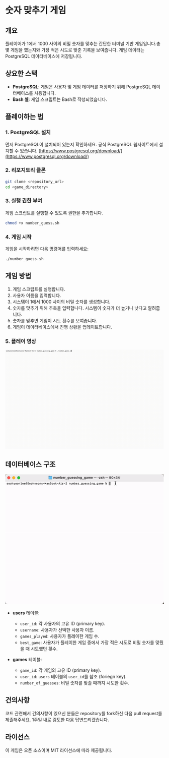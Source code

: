 # 숫자 맞추기 게임

## 개요

플레이어가 1에서 1000 사이의 비밀 숫자를 맞추는 간단한 터미널 기반 게임입니다.총 몇 게임을 했는지와 가장 적은 시도로 맞춘 기록을 보여줍니다. 게임 데이터는 PostgreSQL 데이터베이스에 저장됩니다.

## 상요한 스택

- **PostgreSQL**: 게임은 사용자 및 게임 데이터를 저장하기 위해 PostgreSQL 데이터베이스를 사용합니다.
- **Bash 셸**: 게임 스크립트는 Bash로 작성되었습니다.

## 플레이하는 법

### 1. PostgreSQL 설치

먼저 PostgreSQL이 설치되어 있는지 확인하세요. 공식 PostgreSQL 웹사이트에서 설치할 수 있습니다. [https://www.postgresql.org/download/](https://www.postgresql.org/download/)

### 2. 리포지토리 클론

```bash
git clone <repository_url>
cd <game_directory>
```

### 3. 실행 권한 부여

게임 스크립트를 실행할 수 있도록 권한을 추가합니다.

```bash
chmod +x number_guess.sh
```

### 4. 게임 시작

게임을 시작하려면 다음 명령어를 입력하세요:

```bash
./number_guess.sh
```

## 게임 방법

1. 게임 스크립트를 실행합니다.
2. 사용자 이름을 입력합니다.
3. 시스템이 1에서 1000 사이의 비밀 숫자를 생성합니다.
4. 숫자를 맞추기 위해 추측을 입력합니다. 시스템이 숫자가 더 높거나 낮다고 알려줍니다.
5. 숫자를 맞추면 게임이 시도 횟수를 보여줍니다.
6. 게임이 데이터베이스에서 진행 상황을 업데이트합니다.

### 5. 플레이 영상

![데모 비디오 1: 게임 플레이](demo_gifs/number_guessing_game_demo.gif)

## 데이터베이스 구조

![데모 비디오 2: 데이터베이스 내용](demo_gifs/psql_demo.gif)

- **users** 테이블:

  - `user_id`: 각 사용자의 고유 ID (primary key).
  - `username`: 사용자가 선택한 사용자 이름.
  - `games_played`: 사용자가 플레이한 게임 수.
  - `best_game`: 사용자가 플레이한 게임 중에서 가장 적은 시도로 비밀 숫자를 맞췄을 때 시도했던 횟수.

- **games** 테이블:
  - `game_id`: 각 게임의 고유 ID (primary key).
  - `user_id`: `users` 테이블의 `user_id`를 참조 (foriegn key).
  - `number_of_guesses`: 비밀 숫자를 맞출 때까지 시도한 횟수.

## 건의사항

코드 관련해서 건의사항이 있으신 분들은 repository를 fork하신 다음 pull request를 제출해주세요.
1주일 내로 검토한 다음 답변드리겠습니다.

## 라이선스

이 게임은 오픈 소스이며 MIT 라이선스에 따라 제공됩니다.

